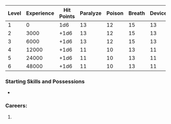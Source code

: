 | Level | Experience | Hit Points | Paralyze | Poison | Breath | Device | Magic |
| ----- | ---------- | ---------- | -------- | ------ | ------ | ------ | ----- |
| 1     | 0          | 1d6        | 13       | 12     | 15     | 13     | 15    |
| 2     | 3000       | +1d6       | 13       | 12     | 15     | 13     | 15    |
| 3     | 6000       | +1d6       | 13       | 12     | 15     | 13     | 15    |
| 4     | 12000      | +1d6       | 11       | 10     | 13     | 11     | 13    |
| 5     | 24000      | +1d6       | 11       | 10     | 13     | 11     | 13    |
| 6     | 48000      | +1d6       | 11       | 10     | 13     | 11     | 13    |
### Starting Skills and Possessions
- 
### Careers:
1. 